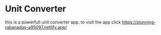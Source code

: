 # Unit Converter

this is a powerfull unit converter app.
to visit the app click https://stunning-rabanadas-a95097.netlify.app/